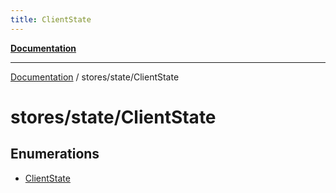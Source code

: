 ```yaml
---
title: ClientState
---
```


[**Documentation**](../../../index.md)

***

[Documentation](../../../index.md) / stores/state/ClientState

# stores/state/ClientState

## Enumerations

- [ClientState](enumerations/ClientState.md)
